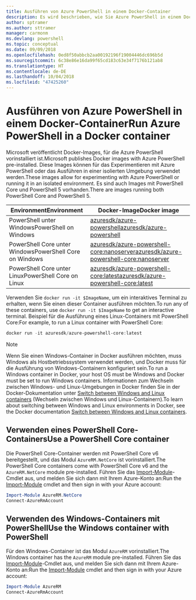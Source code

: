 ```yaml
---
title: Ausführen von Azure PowerShell in einem Docker-Container
description: Es wird beschrieben, wie Sie Azure PowerShell in einem Docker-Container ausführen.
author: sptramer
ms.author: sttramer
manager: carmonm
ms.devlang: powershell
ms.topic: conceptual
ms.date: 09/09/2018
ms.openlocfilehash: 0ed8f50abbcb2aa00192196f19004446dc696b5d
ms.sourcegitcommit: 6c38e86e16da99f65cd183c63e34f7176b121ab8
ms.translationtype: HT
ms.contentlocale: de-DE
ms.lasthandoff: 10/04/2018
ms.locfileid: "47425260"
---
```

# <a name="run-azure-powershell-in-a-docker-container"></a><span data-ttu-id="cf8bb-103">Ausführen von Azure PowerShell in einem Docker-Container</span><span class="sxs-lookup"><span data-stu-id="cf8bb-103">Run Azure PowerShell in a Docker container</span></span>

<span data-ttu-id="cf8bb-104">Microsoft veröffentlicht Docker-Images, für die Azure PowerShell vorinstalliert ist.</span><span class="sxs-lookup"><span data-stu-id="cf8bb-104">Microsoft publishes Docker images with Azure PowerShell pre-installed.</span></span> <span data-ttu-id="cf8bb-105">Diese Images können für das Experimentieren mit Azure PowerShell oder das Ausführen in einer isolierten Umgebung verwendet werden.</span><span class="sxs-lookup"><span data-stu-id="cf8bb-105">These images allow for experimenting with Azure PowerShell or running it in an isolated environment.</span></span> <span data-ttu-id="cf8bb-106">Es sind auch Images mit PowerShell Core und PowerShell 5 vorhanden.</span><span class="sxs-lookup"><span data-stu-id="cf8bb-106">There are images running both PowerShell Core and PowerShell 5.</span></span> 

| <span data-ttu-id="cf8bb-107">Environment</span><span class="sxs-lookup"><span data-stu-id="cf8bb-107">Environment</span></span> | <span data-ttu-id="cf8bb-108">Docker-Image</span><span class="sxs-lookup"><span data-stu-id="cf8bb-108">Docker image</span></span> |
|-------------|--------------|
| <span data-ttu-id="cf8bb-109">PowerShell unter Windows</span><span class="sxs-lookup"><span data-stu-id="cf8bb-109">PowerShell on Windows</span></span> | [<span data-ttu-id="cf8bb-110">azuresdk/azure-powershell</span><span class="sxs-lookup"><span data-stu-id="cf8bb-110">azuresdk/azure-powershell</span></span>](https://hub.docker.com/r/azuresdk/azure-powershell/) |
| <span data-ttu-id="cf8bb-111">PowerShell Core unter Windows</span><span class="sxs-lookup"><span data-stu-id="cf8bb-111">PowerShell Core on Windows</span></span> | [<span data-ttu-id="cf8bb-112">azuresdk/azure-powershell-core:nanoserver</span><span class="sxs-lookup"><span data-stu-id="cf8bb-112">azuresdk/azure-powershell-core:nanoserver</span></span>](https://hub.docker.com/r/azuresdk/azure-powershell-core/) |
| <span data-ttu-id="cf8bb-113">PowerShell Core unter Linux</span><span class="sxs-lookup"><span data-stu-id="cf8bb-113">PowerShell Core on Linux</span></span> | [<span data-ttu-id="cf8bb-114">azuresdk/azure-powershell-core:latest</span><span class="sxs-lookup"><span data-stu-id="cf8bb-114">azuresdk/azure-powershell-core:latest</span></span>](https://hub.docker.com/r/azuresdk/azure-powershell-core/) |

<span data-ttu-id="cf8bb-115">Verwenden Sie `docker run -it $ImageName`, um ein interaktives Terminal zu erhalten, wenn Sie einen dieser Container ausführen möchten.</span><span class="sxs-lookup"><span data-stu-id="cf8bb-115">To run any of these containers, use `docker run -it $ImageName` to get an interactive terminal.</span></span> <span data-ttu-id="cf8bb-116">Beispiel für die Ausführung eines Linux-Containers mit PowerShell Core:</span><span class="sxs-lookup"><span data-stu-id="cf8bb-116">For example, to run a Linux container with PowerShell Core:</span></span>

```powershell
docker run -it azuresdk/azure-powershell-core:latest
```

> [!NOTE]
> <span data-ttu-id="cf8bb-117">Wenn Sie einen Windows-Container in Docker ausführen möchten, muss Windows als Hostbetriebssystem verwendet werden, und Docker muss für die Ausführung von Windows-Containern konfiguriert sein.</span><span class="sxs-lookup"><span data-stu-id="cf8bb-117">To run a Windows container in Docker, your host OS must be Windows and Docker must be set to run Windows containers.</span></span> <span data-ttu-id="cf8bb-118">Informationen zum Wechseln zwischen Windows- und Linux-Umgebungen in Docker finden Sie in der Docker-Dokumentation unter [Switch between Windows and Linux containers](https://docs.docker.com/docker-for-windows/#switch-between-windows-and-linux-containers) (Wechseln zwischen Windows und Linux-Containern).</span><span class="sxs-lookup"><span data-stu-id="cf8bb-118">To learn about switching between Windows and Linux environments in Docker, see the Docker documentation [Switch between Windows and Linux containers](https://docs.docker.com/docker-for-windows/#switch-between-windows-and-linux-containers).</span></span>

## <a name="use-a-powershell-core-container"></a><span data-ttu-id="cf8bb-119">Verwenden eines PowerShell Core-Containers</span><span class="sxs-lookup"><span data-stu-id="cf8bb-119">Use a PowerShell Core container</span></span>

<span data-ttu-id="cf8bb-120">Die PowerShell Core-Container werden mit PowerShell Core v6 bereitgestellt, und das Modul `AzureRM.NetCore` ist vorinstalliert.</span><span class="sxs-lookup"><span data-stu-id="cf8bb-120">The PowerShell Core containers come with PowerShell Core v6 and the `AzureRM.NetCore` module pre-installed.</span></span> <span data-ttu-id="cf8bb-121">Führen Sie das [Import-Module](/powershell/module/microsoft.powershell.core/import-module)-Cmdlet aus, und melden Sie sich dann mit Ihrem Azure-Konto an:</span><span class="sxs-lookup"><span data-stu-id="cf8bb-121">Run the [Import-Module](/powershell/module/microsoft.powershell.core/import-module) cmdlet and then sign in with your Azure account:</span></span>

```powershell
Import-Module AzureRM.NetCore
Connect-AzureRmAccount
```

## <a name="use-the-windows-container-with-powershell"></a><span data-ttu-id="cf8bb-122">Verwenden des Windows-Containers mit PowerShell</span><span class="sxs-lookup"><span data-stu-id="cf8bb-122">Use the Windows container with PowerShell</span></span>

<span data-ttu-id="cf8bb-123">Für den Windows-Container ist das Modul `AzureRM` vorinstalliert.</span><span class="sxs-lookup"><span data-stu-id="cf8bb-123">The Windows container has the `AzureRM` module pre-installed.</span></span> <span data-ttu-id="cf8bb-124">Führen Sie das [Import-Module](/powershell/module/microsoft.powershell.core/import-module)-Cmdlet aus, und melden Sie sich dann mit Ihrem Azure-Konto an:</span><span class="sxs-lookup"><span data-stu-id="cf8bb-124">Run the [Import-Module](/powershell/module/microsoft.powershell.core/import-module) cmdlet and then sign in with your Azure account:</span></span>

```powershell
Import-Module AzureRM
Connect-AzureRmAccount
```
